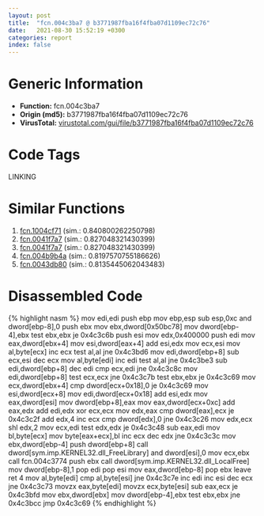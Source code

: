 ```yaml
---
layout: post
title:  "fcn.004c3ba7 @ b3771987fba16f4fba07d1109ec72c76"
date:   2021-08-30 15:52:19 +0300
categories: report
index: false
---
```


# Generic Information
- **Function:** fcn.004c3ba7
- **Origin (md5):** b3771987fba16f4fba07d1109ec72c76
- **VirusTotal:** [virustotal.com/gui/file/b3771987fba16f4fba07d1109ec72c76][virustotal_ref]

# Code Tags
<span class="tag" id="LINKING">LINKING</span>


# Similar Functions

1. [fcn.1004cf71][similar_1_ref] (sim.: 0.840800262250798)
2. [fcn.0041f7a7][similar_2_ref] (sim.: 0.827048321430399)
3. [fcn.0041f7a7][similar_3_ref] (sim.: 0.827048321430399)
4. [fcn.004b9b4a][similar_4_ref] (sim.: 0.8197570755186626)
5. [fcn.0043db80][similar_5_ref] (sim.: 0.8135445062043483)


# Disassembled Code

{% highlight nasm %}
mov edi,edi
push ebp
mov ebp,esp
sub esp,0xc
and dword[ebp-8],0
push ebx
mov ebx,dword[0x50bc78]
mov dword[ebp-4],ebx
test ebx,ebx
je 0x4c3c6b
push esi
mov edx,0x400000
push edi
mov eax,dword[ebx+4]
mov esi,dword[eax+4]
add esi,edx
mov ecx,esi
mov al,byte[ecx]
inc ecx
test al,al
jne 0x4c3bd6
mov edi,dword[ebp+8]
sub ecx,esi
dec ecx
mov al,byte[edi]
inc edi
test al,al
jne 0x4c3be3
sub edi,dword[ebp+8]
dec edi
cmp ecx,edi
jne 0x4c3c8c
mov edi,dword[ebp+8]
test ecx,ecx
jne 0x4c3c7b
test ebx,ebx
je 0x4c3c69
mov ecx,dword[ebx+4]
cmp dword[ecx+0x18],0
je 0x4c3c69
mov esi,dword[ecx+8]
mov edi,dword[ecx+0x18]
add esi,edx
mov eax,dword[esi]
mov dword[ebp+8],eax
mov eax,dword[ecx+0xc]
add eax,edx
add edi,edx
xor ecx,ecx
mov edx,eax
cmp dword[eax],ecx
je 0x4c3c2f
add edx,4
inc ecx
cmp dword[edx],0
jne 0x4c3c26
mov edx,ecx
shl edx,2
mov ecx,edi
test edx,edx
je 0x4c3c48
sub eax,edi
mov bl,byte[ecx]
mov byte[eax+ecx],bl
inc ecx
dec edx
jne 0x4c3c3c
mov ebx,dword[ebp-4]
push dword[ebp+8]
call dword[sym.imp.KERNEL32.dll_FreeLibrary]
and dword[esi],0
mov ecx,ebx
call fcn.004c3774
push ebx
call dword[sym.imp.KERNEL32.dll_LocalFree]
mov dword[ebp-8],1
pop edi
pop esi
mov eax,dword[ebp-8]
pop ebx
leave 
ret 4
mov al,byte[edi]
cmp al,byte[esi]
jne 0x4c3c7e
inc edi
inc esi
dec ecx
jne 0x4c3c73
movzx eax,byte[edi]
movzx ecx,byte[esi]
sub eax,ecx
je 0x4c3bfd
mov ebx,dword[ebx]
mov dword[ebp-4],ebx
test ebx,ebx
jne 0x4c3bcc
jmp 0x4c3c69
{% endhighlight %}


[similar_1_ref]: /report/fcn.1004cf71@481b545f5c18f2fce1caac67ddc419e8
[similar_2_ref]: /report/fcn.0041f7a7@53687e619dcac7d709f306d061d8daeb
[similar_3_ref]: /report/fcn.0041f7a7@ba5ec83721de3ca10b3c9583f3b2c6a1
[similar_4_ref]: /report/fcn.004b9b4a@4fe38de7c6c86a1bad209560fa052231
[similar_5_ref]: /report/fcn.0043db80@e2ba7f10eb234338a49853c34d7d9c56
[virustotal_ref]: https://www.virustotal.com/gui/file/b3771987fba16f4fba07d1109ec72c76